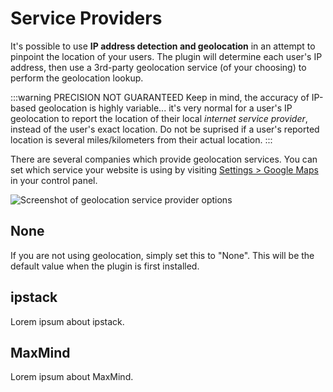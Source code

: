 # Service Providers



It's possible to use **IP address detection and geolocation** in an attempt to pinpoint the location of your users. The plugin will determine each user's IP address, then use a 3rd-party geolocation service (of your choosing) to perform the geolocation lookup.

:::warning PRECISION NOT GUARANTEED
Keep in mind, the accuracy of IP-based geolocation is highly variable... it's very normal for a user's IP geolocation to report the location of their local _internet service provider_, instead of the user's exact location. Do not be suprised if a user's reported location is several miles/kilometers from their actual location.
:::


There are several companies which provide geolocation services. You can set which service your website is using by visiting [Settings > Google Maps](/settings/) in your control panel.

<img :src="$withBase('/images/geolocation/geolocation-services-dropdown.png')" alt="Screenshot of geolocation service provider options" style="max-width:600px">

## None

If you are not using geolocation, simply set this to "None". This will be the default value when the plugin is first installed.

## ipstack

Lorem ipsum about ipstack.

## MaxMind

Lorem ipsum about MaxMind.
